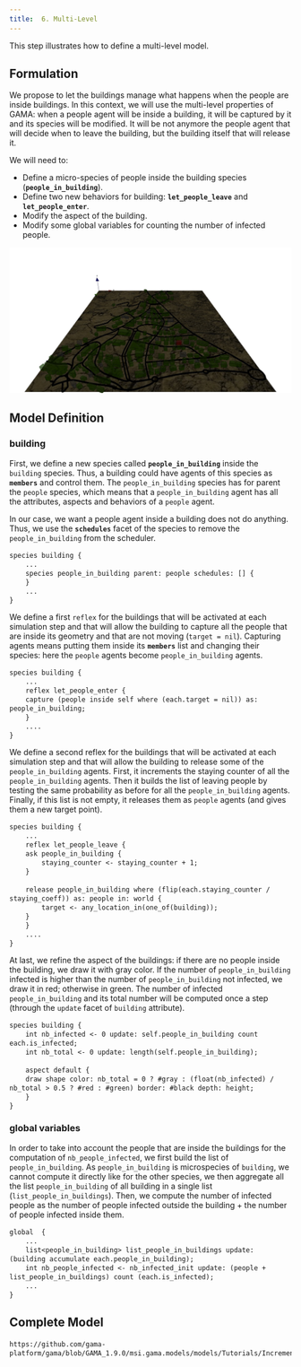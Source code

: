```yaml
---
title:  6. Multi-Level
---
```


This step illustrates how to define a multi-level model.


## Formulation

We propose to let the buildings manage what happens when the people are inside buildings. In this context, we will use the multi-level properties of GAMA: when a people agent will be inside a building, it will be captured by it and its species will be modified. It will be not anymore the people agent that will decide when to leave the building, but the building itself that will release it.

We will need to:

* Define a micro-species of people inside the building species (**`people_in_building`**).
* Define two new behaviors for building: **`let_people_leave`** and **`let_people_enter`**.
* Modify the aspect of the building.
* Modify some global variables for counting the number of infected people.

![Incremental model 6: application of multi-level modeling.](/resources/images/tutorials/Incremental_model6.jpg)


## Model Definition

### building

First, we define a new species called **`people_in_building`** inside the `building` species. Thus, a building could have agents of this species as **`members`** and control them. The `people_in_building` species has for parent the `people` species, which means that a `people_in_building` agent has all the attributes, aspects and behaviors of a `people` agent.

In our case, we want a people agent inside a building does not do anything. Thus, we use the **`schedules`** facet of the species to remove the `people_in_building` from the scheduler.

```
species building {
    ...
    species people_in_building parent: people schedules: [] {
    }
    ...
}
```


We define a first `reflex` for the buildings that will be activated at each simulation step and that will allow the building to capture all the people that are inside its geometry and that are not moving (`target = nil`). Capturing agents means putting them inside its **`members`** list and changing their species: here the `people` agents become `people_in_building` agents.
```
species building {
    ...
    reflex let_people_enter {
	capture (people inside self where (each.target = nil)) as: people_in_building;
    }
    ....
}
```

We define a second reflex for the buildings that will be activated at each simulation step and that will allow the building to release some of the `people_in_building` agents. First, it increments the staying counter of all the `people_in_building` agents. Then it builds the list of leaving people by testing the same probability as before for all the `people_in_building` agents. Finally, if this list is not empty, it releases them as `people` agents (and gives them a new target point).

```
species building {
    ...
    reflex let_people_leave {
	ask people_in_building {
	    staying_counter <- staying_counter + 1;
	}

	release people_in_building where (flip(each.staying_counter / staying_coeff)) as: people in: world {
	    target <- any_location_in(one_of(building));
	}
    }
    ....
}
```

At last, we refine the aspect of the buildings: if there are no people inside the building, we draw it with gray color. If the number of `people_in_building` infected is higher than the number of `people_in_building` not infected, we draw it in red; otherwise in green. The number of infected `people_in_building` and its total number will be computed once a step (through the `update` facet of `building` attribute).

```
species building {
    int nb_infected <- 0 update: self.people_in_building count each.is_infected;
    int nb_total <- 0 update: length(self.people_in_building);

    aspect default {
	draw shape color: nb_total = 0 ? #gray : (float(nb_infected) / nb_total > 0.5 ? #red : #green) border: #black depth: height;
    }
}

```

### global variables

In order to take into account the people that are inside the buildings for the computation of `nb_people_infected`, we first build the list of `people_in_building`. As `people_in_building` is microspecies of `building`, we cannot compute it directly like for the other species, we then aggregate all the list `people_in_building` of all building in a single list (`list_people_in_buildings`). Then, we compute the number of infected people as the number of people infected outside the building + the number of people infected inside them.

```
global  {
    ...
    list<people_in_building> list_people_in_buildings update: (building accumulate each.people_in_building);
    int nb_people_infected <- nb_infected_init update: (people + list_people_in_buildings) count (each.is_infected);
    ...
}
```





## Complete Model

```gaml reference
https://github.com/gama-platform/gama/blob/GAMA_1.9.0/msi.gama.models/models/Tutorials/Incremental%20Model/models/Incremental%20Model%206.gaml
```
